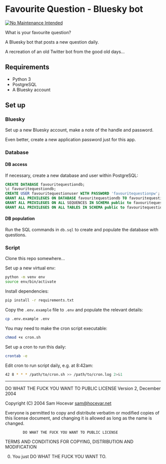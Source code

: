 # Favourite Question - Bluesky bot

[![No Maintenance Intended](http://unmaintained.tech/badge.svg)](http://unmaintained.tech/)

What is your favourite question?

A Bluesky bot that posts a new question daily.

A recreation of an old Twitter bot from the good old days...


## Requirements

- Python 3
- PostgreSQL
- A Bluesky account


## Set up

### Bluesky

Set up a new Bluesky account, make a note of the handle and password.

Even better, create a new application password just for this app.


### Database

#### DB access

If necessary, create a new database and user within PostgreSQL:

```sql
CREATE DATABASE favouritequestiondb;
\c favouritequestiondb;
CREATE USER favouritequestionuser WITH PASSWORD 'favouritequestionpw';
GRANT ALL PRIVILEGES ON DATABASE favouritequestiondb TO favouritequestionuser;
GRANT ALL PRIVILEGES ON ALL SEQUENCES IN SCHEMA public to favouritequestionuser;
GRANT ALL PRIVILEGES ON ALL TABLES IN SCHEMA public to favouritequestionuser;
```

#### DB population

Run the SQL commands in `db.sql` to create and populate the database with questions.


### Script

Clone this repo somewhere...

Set up a new virtual env:

```sh
python -m venv env
source env/bin/activate
```

Install dependencies:

```sh
pip install -r requirements.txt
```

Copy the `.env.example` file to `.env` and populate the relevant details:

```sh
cp .env.example .env
```

You may need to make the cron script executable:

```sh
chmod +x cron.sh
```

Set up a cron to run this daily:

```sh
crontab -e
```

Edit cron to run script daily, e.g. at 8:42am:

```sh
42 8 * * * /path/to/cron.sh >> /path/to/cron.log 2>&1
```


---

 DO WHAT THE FUCK YOU WANT TO PUBLIC LICENSE
                    Version 2, December 2004

 Copyright (C) 2004 Sam Hocevar <sam@hocevar.net>

 Everyone is permitted to copy and distribute verbatim or modified
 copies of this license document, and changing it is allowed as long
 as the name is changed.

            DO WHAT THE FUCK YOU WANT TO PUBLIC LICENSE
   TERMS AND CONDITIONS FOR COPYING, DISTRIBUTION AND MODIFICATION

  0. You just DO WHAT THE FUCK YOU WANT TO.
